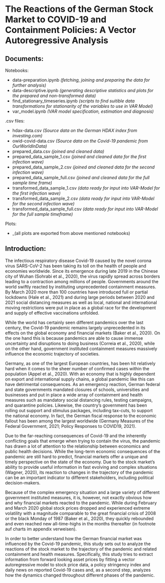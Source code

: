 # The Reactions of the German Stock Market to COVID-19 and Containment Policies: A Vector Autoregressive Analysis

## Documents:

Notebooks:
*  data-preparation.ipynb *(fetching, joining and preparing the data for further analysis)*
*  data-descriptive.ipynb *(generating descriptive statistics and plots for the prepared and non-transformed data)*
*  find_stationary_timeseries.ipynb *(scripts to find suitible data transformations for stationarity of the variables to use in VAR Model)*
*  var_model.ipynb *(VAR model specification, estimation and diagnosis)*

.csv files:
* hdax-data.csv *(Source data on the German HDAX index from investing.com)*
* owid-covid-data.csv *(Source data on the Covid-19 pandemic from OurWorldInData)*
* prepared_data.csv *(joined and cleaned data)*
* prepared_data_sample_1.csv *(joined and cleaned data for the first infection wave)*
* prepared_data_sample_2.csv *(joined and cleaned data for the second infection wave)*
* prepared_data_sample_full.csv *(joined and cleaned data for the full sample time frame)*
* transformed_data_sample_1.csv *(data ready for input into VAR-Model for the first infection wave)*
* transformed_data_sample_2.csv *(data ready for input into VAR-Model for the second infection wave)*
* transformed_data_sample_full.csv *(data ready for input into VAR-Model for the full sample timeframe)*

Plots:
* _(all plots are exported from above mentioned notebooks)

## Introduction:

The infectious respiratory disease Covid-19 caused by the novel corona virus SARS-CoV-2 has been taking its toll on the health of people and economies worldwide. Since its emergence during late 2019 in the Chinese city of Wuhan (Sohrabi et al., 2020), the virus rapidly spread across borders leading to a contraction among millions of people. Governments around the world swiftly reacted by instituting unprecedented containment measures. By March 2020 more than 100 countries have introduced full or partial lockdowns (Hale et al., 2021) and during large periods between 2020 and 2021 social distancing measures as well as local, national and international moving restrictions were put in place as a global race for the development and supply of effective vaccinations unfolded.

While the world has certainly seen different pandemics over the last century, the Covid-19 pandemic remains largely unprecedented in its effects on the global economy and financial markets (Baker et al., 2020). On the one hand this is because pandemics are able to cause immense uncertainty and disruptions to doing business (Correia et al., 2020), while on the other hand, government instituted containment measures massively influence the economic trajectory of societies.

Germany, as one of the largest European countries, has been hit relatively hard when it comes to the sheer number of confirmed cases within the population (Appel et al., 2020). With an economy that is highly dependent on export and international supply chains, a global pandemic like this can have detrimental consequences. As an emergency reaction, German federal and state governments mandated closures of schools, universities and businesses and put in place a wide array of containment and health measures such as mandatory social distancing rules, testing campaigns, and quarantine policies. Likewise, the country’s government has been rolling out support and stimulus packages, including tax-cuts, to support the national economy. In fact, the German fiscal response to the economic fallout has been among the largest worldwide (Germany Measures of the Federal Government, 2021; Policy Responses to COVID19, 2021).

Due to the far-reaching consequences of Covid-19 and the inherently conflicting goals that emerge when trying to contain the virus, the pandemic has drawn a lot of attention to the relationship between economics and public health decisions.  While the long-term economic consequences of the pandemic are still hard to predict, financial markets offer a unique and timely perspective on the state of the economy. Due to the stock market’s ability to provide useful information in fast evolving and complex situations (Wagner, 2020), its reaction to changes in the trajectory of the pandemic can be an important indicator to different stakeholders, including political decision-makers.

Because of the complex emergency situation and a large variety of different government instituted measures, it is, however, not exactly obvious how and why financial markets reacted to the pandemic. While during February and March 2020 global stock prices dropped and experienced extreme volatility with a magnitude comparable to the great financial crisis of 2008 or the black Monday of 1987 (Baker et al., 2020), they quickly rebounded and even reached new all-time-highs in the months thereafter (in footnote auf charts im appendix verweisen).

In order to better understand how the German financial market was influenced by the Covid-19 pandemic, this study sets out to analyze the reactions of the stock market to the trajectory of the pandemic and related containment and health measures. Specifically, this study tries to extract information from forward looking asset prices by fitting a vector autoregressive model to stock price data, a policy stringency index and daily news on reported Covid-19 cases and, as a second step, analyzes how the dynamics changed throughout different phases of the pandemic.


